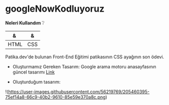 # googleNowKodluyoruz

<b>Neleri Kullandım  </b>:grey_question:

| & | & |
| --- | --- |
| HTML | CSS |

Patika.dev'de bulunan Front-End Eğitimi patikasının CSS ayağının son ödevi.

- Oluşturmamız Gereken Tasarım: Google arama motoru anasayfasının güncel tasarımı [Link](https://google.com.tr)

- Oluşturduğum tasarım:

!(https://user-images.githubusercontent.com/56219769/205460395-75ef14a8-66c9-40b2-9610-85e59e370a8c.png)
